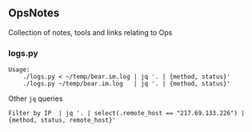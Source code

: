 ## OpsNotes
Collection of notes, tools and links relating to Ops

### logs.py
```
Usage:
    ./logs.py < ~/temp/bear.im.log | jq '. | {method, status}'
    ./logs.py ~/temp/bear.im.log   | jq '. | {method, status}'
```

Other `jq` queries

```
Filter by IP  | jq '. | select(.remote_host == "217.69.133.226") | {method, status, remote_host}'
```
